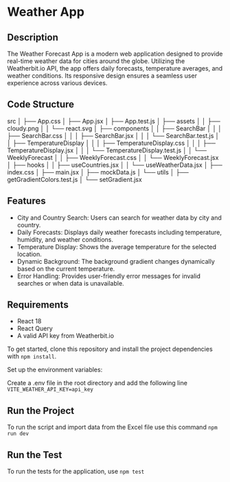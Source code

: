 # Weather App

## Description

The Weather Forecast App is a modern web application designed to provide real-time weather data for cities around the globe. Utilizing the Weatherbit.io API, the app offers daily forecasts, temperature averages, and weather conditions. Its responsive design ensures a seamless user experience across various devices.

## Code Structure

src
│ ├── App.css
│ ├── App.jsx
│ ├── App.test.js
│ ├── assets
│ │ ├── cloudy.png
│ │ └── react.svg
│ ├── components
│ │ ├── SearchBar
│ │ │ ├── SearchBar.css
│ │ │ ├── SearchBar.jsx
│ │ │ └── SearchBar.test.js
│ │ ├── TemperatureDisplay
│ │ │ ├── TemperatureDisplay.css
│ │ │ ├── TemperatureDisplay.jsx
│ │ │ └── TemperatureDisplay.test.js
│ │ └── WeeklyForecast
│ │ ├── WeeklyForecast.css
│ │ └── WeeklyForecast.jsx
│ ├── hooks
│ │ ├── useCountries.jsx
│ │ └── useWeatherData.jsx
│ ├── index.css
│ ├── main.jsx
│ ├── mockData.js
│ └── utils
│ ├── getGradientColors.test.js
│ └── setGradient.jsx

## Features

- City and Country Search: Users can search for weather data by city and country.
- Daily Forecasts: Displays daily weather forecasts including temperature, humidity, and weather conditions.
- Temperature Display: Shows the average temperature for the selected location.
- Dynamic Background: The background gradient changes dynamically based on the current temperature.
- Error Handling: Provides user-friendly error messages for invalid searches or when data is unavailable.

## Requirements

- React 18
- React Query
- A valid API key from Weatherbit.io

To get started, clone this repository and install the project dependencies with `npm install`.

Set up the environment variables:

Create a .env file in the root directory and add the following line `VITE_WEATHER_API_KEY=api_key`

## Run the Project

To run the script and import data from the Excel file use this command `npm run dev`

## Run the Test

To run the tests for the application, use `npm test`
